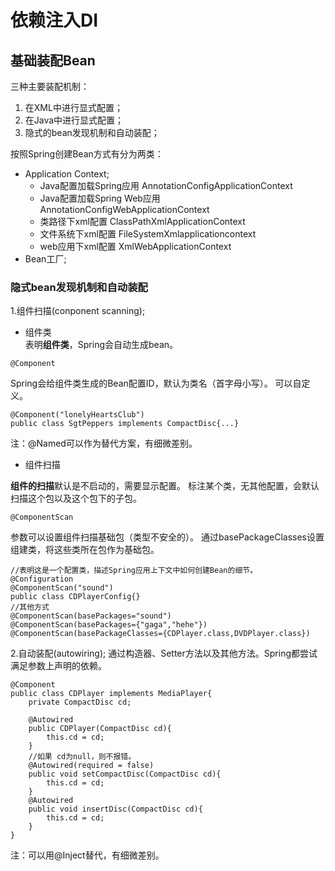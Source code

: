 # 依赖注入DI
## 基础装配Bean
三种主要装配机制：
1. 在XML中进行显式配置；
2. 在Java中进行显式配置；
3. 隐式的bean发现机制和自动装配；

按照Spring创建Bean方式有分为两类：
- Application Context;
    - Java配置加载Spring应用 AnnotationConfigApplicationContext
    - Java配置加载Spring Web应用 AnnotationConfigWebApplicationContext   
    - 类路径下xml配置 ClassPathXmlApplicationContext   
    - 文件系统下xml配置 FileSystemXmlapplicationcontext
    - web应用下xml配置 XmlWebApplicationContext
- Bean工厂;

### 隐式bean发现机制和自动装配
1.组件扫描(conponent scanning);

- 组件类 <br>
表明**组件类**，Spring会自动生成bean。

```
@Component
```

Spring会给组件类生成的Bean配置ID，默认为类名（首字母小写）。
可以自定义。

```
@Component("lonelyHeartsClub")
public class SgtPeppers implements CompactDisc{...}
```

注：@Named可以作为替代方案，有细微差别。

- 组件扫描 <br>

**组件的扫描**默认是不启动的，需要显示配置。
标注某个类，无其他配置，会默认扫描这个包以及这个包下的子包。

```
@ComponentScan
```

参数可以设置组件扫描基础包（类型不安全的）。
通过basePackageClasses设置组建类，将这些类所在包作为基础包。

```
//表明这是一个配置类，描述Spring应用上下文中如何创建Bean的细节。
@Configuration
@ComponentScan("sound")
public class CDPlayerConfig{}
//其他方式
@ComponentScan(basePackages="sound")
@ComponentScan(basePackages={"gaga","hehe"})
@ComponentScan(basePackageClasses={CDPlayer.class,DVDPlayer.class})
```

2.自动装配(autowiring);
通过构造器、Setter方法以及其他方法。Spring都尝试满足参数上声明的依赖。

```
@Component
public class CDPlayer implements MediaPlayer{
    private CompactDisc cd;
    
    @Autowired
    public CDPlayer(CompactDisc cd){
        this.cd = cd;
    }
    //如果 cd为null，则不报错。
    @Autowired(required = false)
    public void setCompactDisc(CompactDisc cd){
        this.cd = cd;
    }
    @Autowired
    public void insertDisc(CompactDisc cd){
        this.cd = cd;
    }
}
```

注：可以用@Inject替代，有细微差别。




